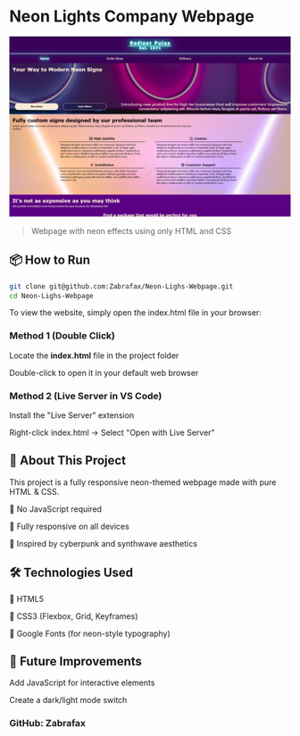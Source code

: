 # Neon Lights Company Webpage

![Website Preview](./assets/screenshot.png)

> Webpage with neon effects using only HTML and CSS

## 📦 How to Run
```bash
git clone git@github.com:Zabrafax/Neon-Lighs-Webpage.git
cd Neon-Lighs-Webpage
```
To view the website, simply open the index.html file in your browser:

### Method 1 (Double Click)

Locate the **index.html** file in the project folder

Double-click to open it in your default web browser

### Method 2 (Live Server in VS Code)

Install the "Live Server" extension

Right-click index.html → Select "Open with Live Server"

## 🎨 About This Project
This project is a fully responsive neon-themed webpage made with pure HTML & CSS.

🔹 No JavaScript required

🔹 Fully responsive on all devices

🔹 Inspired by cyberpunk and synthwave aesthetics

## 🛠️ Technologies Used
🔹 HTML5

🔹 CSS3 (Flexbox, Grid, Keyframes)

🔹 Google Fonts (for neon-style typography)

## 🚀 Future Improvements
Add JavaScript for interactive elements

Create a dark/light mode switch

### GitHub: Zabrafax
